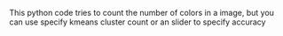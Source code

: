 This python code tries to count the number of colors in a image, but you can use specify kmeans cluster count or an slider to specify accuracy
